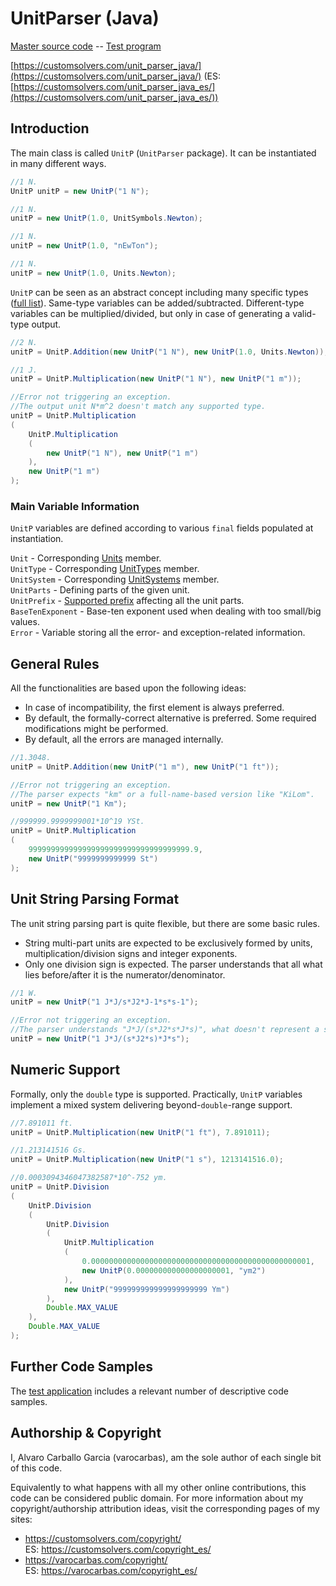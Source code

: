 # UnitParser (Java) 

[Master source code](https://github.com/varocarbas/FlexibleParser_Java/tree/master/all_code/UnitParser) -- [Test program](https://github.com/varocarbas/FlexibleParser_Java/blob/master/all_code/Test/src/Parts/UnitParser.java) 

[https://customsolvers.com/unit_parser_java/](https://customsolvers.com/unit_parser_java/) (ES: [https://customsolvers.com/unit_parser_java_es/](https://customsolvers.com/unit_parser_java_es/))

## Introduction
The main class is called ```UnitP``` (```UnitParser``` package). It can be instantiated in many different ways.

```Java
//1 N.
UnitP unitP = new UnitP("1 N"); 

//1 N.
unitP = new UnitP(1.0, UnitSymbols.Newton);

//1 N.
unitP = new UnitP(1.0, "nEwTon");

//1 N.
unitP = new UnitP(1.0, Units.Newton);
```

```UnitP``` can be seen as an abstract concept including many specific types ([full list](https://github.com/varocarbas/FlexibleParser_Java/blob/master/all_code/UnitParser/src_Public/UnitParser/UnitTypes.java)). Same-type variables can be added/subtracted. Different-type variables can be multiplied/divided, but only in case of generating a valid-type output.

```Java
//2 N.
unitP = UnitP.Addition(new UnitP("1 N"), new UnitP(1.0, Units.Newton));

//1 J.
unitP = UnitP.Multiplication(new UnitP("1 N"), new UnitP("1 m"));

//Error not triggering an exception. 
//The output unit N*m^2 doesn't match any supported type.
unitP = UnitP.Multiplication
(
	UnitP.Multiplication
	(
		new UnitP("1 N"), new UnitP("1 m")
	), 
	new UnitP("1 m")
); 
```

### Main Variable Information
```UnitP``` variables are defined according to various ```final``` fields populated at instantiation.

```Unit``` - Corresponding [Units](https://github.com/varocarbas/FlexibleParser_Java/blob/master/all_code/UnitParser/src_Public/UnitParser/Units.java) member.<br>
```UnitType``` - Corresponding [UnitTypes](https://github.com/varocarbas/FlexibleParser_Java/blob/master/all_code/UnitParser/src_Public/UnitParser/UnitTypes.java) member.<br>
```UnitSystem``` - Corresponding [UnitSystems](https://github.com/varocarbas/FlexibleParser_Java/blob/master/all_code/UnitParser/src_Public/UnitParser/UnitSystems.java) member.<br>
```UnitParts``` - Defining parts of the given unit.<br>
```UnitPrefix``` - [Supported prefix](https://github.com/varocarbas/FlexibleParser_Java/blob/master/all_code/UnitParser/src_Public/UnitParser/Prefix.java) affecting all the unit parts.<br>
```BaseTenExponent``` - Base-ten exponent used when dealing with too small/big values.<br>
```Error``` - Variable storing all the error- and exception-related information.

## General Rules

All the functionalities are based upon the following ideas:
- In case of incompatibility, the first element is always preferred.
- By default, the formally-correct alternative is preferred. Some required modifications might be performed.
- By default, all the errors are managed internally.

```Java
//1.3048.
unitP = UnitP.Addition(new UnitP("1 m"), new UnitP("1 ft")); 

//Error not triggering an exception. 
//The parser expects "km" or a full-name-based version like "KiLom".
unitP = new UnitP("1 Km"); 

//999999.9999999001*10^19 YSt.
unitP = UnitP.Multiplication
(
	999999999999999999999999999999999999.9,
	new UnitP("9999999999999 St")
); 
```

## Unit String Parsing Format

The unit string parsing part is quite flexible, but there are some basic rules.
- String multi-part units are expected to be exclusively formed by units, multiplication/division signs and integer exponents.
- Only one division sign is expected. The parser understands that all what lies before/after it is the numerator/denominator.

```Java
//1 W.
unitP = new UnitP("1 J*J/s*J2*J-1*s*s-1");

//Error not triggering an exception. 
//The parser understands "J*J/(s*J2*s*J*s)", what doesn't represent a supported type.
unitP = new UnitP("1 J*J/(s*J2*s)*J*s");
```

## Numeric Support
Formally, only the ```double``` type is supported. Practically, ```UnitP``` variables implement a mixed system delivering beyond-```double```-range support. 

```Java
//7.891011 ft.
unitP = UnitP.Multiplication(new UnitP("1 ft"), 7.891011);

//1.213141516 Gs.
unitP = UnitP.Multiplication(new UnitP("1 s"), 1213141516.0);

//0.0003094346047382587*10^-752 ym.
unitP = UnitP.Division
(
	UnitP.Division
	(
		UnitP.Division
		(
			UnitP.Multiplication
			(
				0.0000000000000000000000000000000000000000000000001,
				new UnitP(0.000000000000000000001, "ym2")
			),
			new UnitP("999999999999999999999 Ym")
		),
		Double.MAX_VALUE
	),
	Double.MAX_VALUE
);
```

## Further Code Samples
The [test application](https://github.com/varocarbas/FlexibleParser_Java/blob/master/all_code/Test/src/Parts/UnitParser.java) includes a relevant number of descriptive code samples. 

## Authorship & Copyright

I, Alvaro Carballo Garcia (varocarbas), am the sole author of each single bit of this code.

Equivalently to what happens with all my other online contributions, this code can be considered public domain. For more information about my copyright/authorship attribution ideas, visit the corresponding pages of my sites:
- https://customsolvers.com/copyright/<br/> 
ES: https://customsolvers.com/copyright_es/
- https://varocarbas.com/copyright/<br/>ES: https://varocarbas.com/copyright_es/
